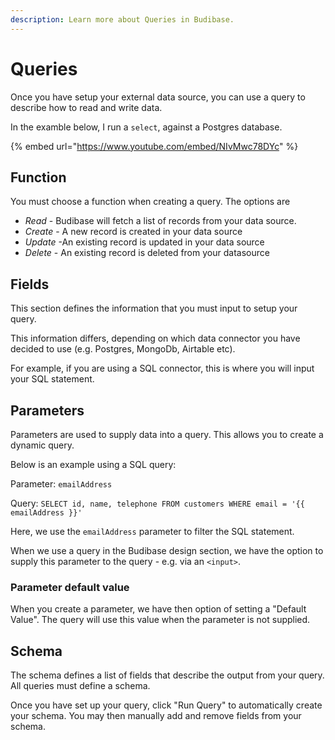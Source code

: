 ```yaml
---
description: Learn more about Queries in Budibase.
---
```


# Queries

Once you have setup your external data source, you can use a query to describe how to read and write data.

In the examble below, I run a `select`, against a Postgres database.

{% embed url="https://www.youtube.com/embed/NIvMwc78DYc" %}

## Function

You must choose a function when creating a query. The options are

- *Read* - Budibase will fetch a list of records from your data source.
- *Create* - A new record is created in your data source
- *Update* -An existing record is updated in your data source
- *Delete* - An existing record is deleted from your datasource

## Fields

This section defines the information that you must input to setup your query.

This information differs, depending on which data connector you have decided to use (e.g. Postgres, MongoDb, Airtable etc).

For example, if you are using a SQL connector, this is where you will input your SQL statement.

## Parameters

Parameters are used to supply data into a query. This allows you to create a dynamic query.

Below is an example using a SQL query:

Parameter: `emailAddress`

Query: `SELECT id, name, telephone FROM customers WHERE email = '{{ emailAddress }}'`

Here, we use the `emailAddress` parameter to filter the SQL statement.

When we use a query in the Budibase design section, we have the option to supply this parameter to the query - e.g. via an `<input>`.

### Parameter default value

When you create a parameter, we have then option of setting a "Default Value". The query will use this value when the parameter is not supplied.

## Schema

The schema defines a list of fields that describe the output from your query. All queries must define a schema.

Once you have set up your query, click "Run Query" to automatically create your schema. You may then manually add and remove fields from your schema.
